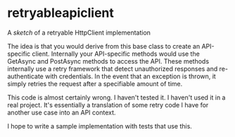 # retryableapiclient

A *sketch* of a retryable HttpClient implementation

The idea is that you would derive from this base class to create an API-specific client. Internally your API-specific methods would use the GetAsync and PostAsync methods to access the API. These methods
internally use a retry framework that detect unauthorized responses
and re-authenticate with credentials. In the event that an exception
is thrown, it simply retries the request after a specifiable amount
of time.

This code is almost certainly wrong. I haven't tested it. I haven't
used it in a real project. It's essentially a translation of
some retry code I have for another use case into an API context.

I hope to write a sample implementation with tests that use this.